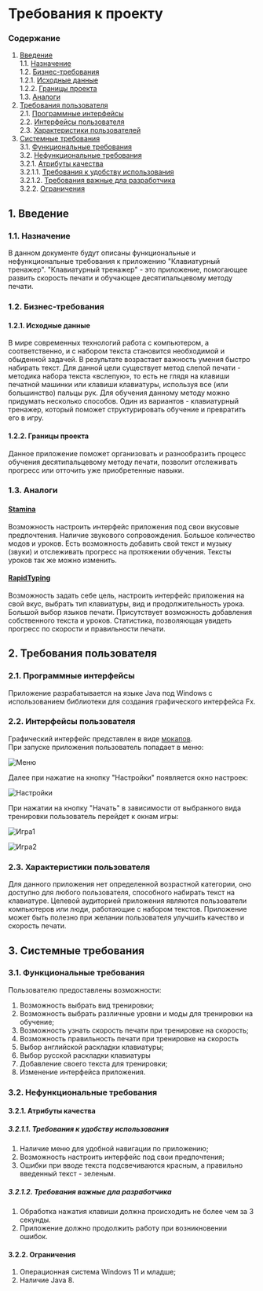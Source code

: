# Требования к проекту

### Содержание
1. [Введение](#1) <br>
1.1. [Назначение](#1.1) <br>
1.2. [Бизнес-требования](#1.2) <br>
1.2.1. [Исходные данные](#1.2.1) <br>
1.2.2. [Границы проекта](#1.2.2) <br>
1.3. [Аналоги](#1.3) <br>
2. [Требования пользователя](#2) <br>
2.1. [Программные интерфейсы](#2.1) <br>
2.2. [Интерфейсы пользователя](#2.2) <br>
2.3. [Характеристики пользователей](#2.3)<br>
3. [Системные требования](#3)<br>
3.1. [Функциональные требования](#3.1)<br> 
3.2. [Нефункциональные требования](#3.2)<br>
3.2.1. [Атрибуты качества](#3.2.1)<br>
3.2.1.1. [Требования к удобству использования](#3.2.1.1)<br>
3.2.1.2. [Требования важные дла разработчика](#3.2.1.2)<br>
3.2.2. [Ограничения](#3.2.2)<br>

## 1. Введение <a name="1"></a>

### 1.1. Назначение <a name="1.1"></a>

В данном документе будут описаны функциональные и нефункциональные требования к приложению "Клавиатурный тренажер". "Клавиатурный тренажер" - это приложение, помогающее развить скорость печати и обучающее десятипальцевому методу печати.

### 1.2. Бизнес-требования <a name="1.2"></a>

#### 1.2.1. Исходные данные <a name="1.2.1"></a>

В мире современных технологий работа с компьютером, а соответственно, и с набором текста становится необходимой и обыденной задачей. В 
результате возрастает важность умения быстро набирать текст. Для данной цели существует метод слепой печати - методика набора текста 
«вслепую», то есть не глядя на клавиши печатной машинки или клавиши клавиатуры, используя все (или большинство) пальцы рук. Для обучения 
данному методу можно придумать несколько способов. Один из вариантов - клавиатурный тренажер, который поможет структурировать обучение 
и превратить его в игру.

#### 1.2.2. Границы проекта <a name="1.2.2"></a>

Данное приложение поможет организовать и разнообразить процесс обучения десятипальцевому методу печати, позволит отслеживать прогресс или отточить уже приобретенные навыки.

### 1.3. Аналоги <a name="1.3"></a>

#### [Stamina](http://stamina.ru) <br/> 
Возможность настроить интерфейс приложения под свои вкусовые предпочтения. Наличие звукового сопровождения. Большое количество модов и уроков. Есть возможность добавить свой текст и музыку (звуки) и отслеживать прогресс на протяжении обучения. Тексты уроков так же можно изменить.

#### [RapidTyping](http://www.rapidtyping.com/ru/) <br/>
Возможность задать себе цель, настроить интерфейс приложения на свой вкус, выбрать тип клавиатуры, вид и продолжительность урока. Большой выбор языков печати. Присутствует возможность добавления собственного текста и уроков. Статистика, позволяющая увидеть прогресс по скорости и правильности печати.

## 2. Требования пользователя <a name="2"></a>

### 2.1. Программные интерфейсы <a name="2.1"></a>

Приложение разрабатывается на языке Java под Windows с использованием библиотеки для создания графического интерфейса Fx.

### 2.2. Интерфейсы пользователя <a name="2.2"></a>

Графический интерфейс представлен в виде [мокапов](https://github.com/BJlag1/Keyboard-Trainer/tree/main/Mockups). <br/>
При запуске приложения пользователь попадает в меню:

![Меню](https://github.com/BJlag1/Keyboard-Trainer/blob/main/Mockups/%D0%9C%D0%B5%D0%BD%D1%8E.png) <br/>

Далее при нажатие на кнопку "Настройки" появляется окно настроек:

![Настройки](https://github.com/BJlag1/Keyboard-Trainer/blob/main/Mockups/%D0%9D%D0%B0%D1%81%D1%82%D1%80%D0%BE%D0%B9%D0%BA%D0%B8.png) <br/>

При нажатии на кнопку "Начать" в зависимости от выбранного вида тренировки пользователь перейдет к окнам игры:

![Игра1](https://github.com/BJlag1/Keyboard-Trainer/blob/main/Mockups/%D0%9D%D0%B0%D1%87%D0%B0%D1%82%D1%8C_%D1%82%D1%80%D0%B5%D0%BD%D0%B8%D1%80%D0%BE%D0%B2%D0%BA%D0%B0_%D0%BD%D0%B0_%D0%BE%D0%B1%D1%83%D1%87%D0%B5%D0%BD%D0%B8%D0%B5.png) <br/>

![Игра2](https://github.com/BJlag1/Keyboard-Trainer/blob/main/Mockups/%D0%9D%D0%B0%D1%87%D0%B0%D1%82%D1%8C_%D1%82%D1%80%D0%B5%D0%BD%D0%B8%D1%80%D0%BE%D0%B2%D0%BA%D0%B0_%D0%BD%D0%B0_%D1%81%D0%BA%D0%BE%D1%80%D0%BE%D1%81%D1%82%D1%8C.png) <br/>


### 2.3. Характеристики пользователя <a name="2.3"></a>

Для данного приложения нет определенной возрастной категории, оно доступно для любого пользователя, способного набирать текст на клавиатуре. Целевой аудиторией приложения являются пользователи компьютеров или люди, работающие с набором текстов. Приложение может быть полезно при желании пользователя улучшить качество и скорость печати.

## 3. Системные требования <a name="3"></a>

### 3.1. Функциональные требования <a name="3.1"></a>

Пользователю предоставлены возможности:

1. Возможность выбрать вид тренировки;
2. Возможность выбрать различные уровни и моды для тренировки на обучение;
3. Возможность узнать скорость печати при тренировке на скорость;
4. Возможность правильность печати при тренировке на скорость
5. Выбор английской раскладки клавиатуры;
6. Выбор русской раскладки клавиатуры
7. Добавление своего текста для тренировки;
8. Изменение интерфейса приложения.

### 3.2. Нефункциональные требования <a name="3.2"></a>

#### 3.2.1. Атрибуты качества<a name="3.2.1"></a>

##### 3.2.1.1. Требования к удобству использования <a name="3.2.1.1"></a>

  1. Наличие меню для удобной навигации по приложению;
  2. Возможность настроить интерфейс под свои предпочтения;
  3. Ошибки при вводе текста подсвечиваются красным, а правильно введенный текст - зеленым.
  
##### 3.2.1.2. Требования важные дла разработчика <a name="3.2.1.2"></a>

  1. Обработка нажатия клавиши должна происходить не более чем за 3 секунды. 
  2. Приложение должно продолжить работу при возникновении ошибок.

#### 3.2.2. Ограничения<a name="3.2.2"></a>

  1. Операционная система Windows 11 и младше;
  2. Наличие Java 8.

